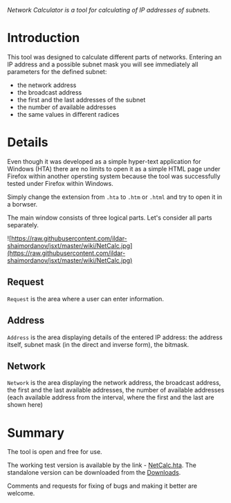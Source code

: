 _Network Calculator is a tool for calculating of IP addresses of subnets._



# Introduction #

This tool was designed to calculate different parts of networks. Entering an IP address and a possible subnet mask you will see immediately all parameters for the defined subnet:
  * the network address
  * the broadcast address
  * the first and the last addresses of the subnet
  * the number of available addresses
  * the same values in different radices

# Details #

Even though it was developed as a simple hyper-text application for Windows (HTA) there are no limits to open it as a simple HTML page under Firefox within another opersting system because the tool was successfully tested under Firefox within Windows.

Simply change the extension from `.hta` to `.htm` or `.html` and try to open it in a borwser.

The main window consists of three logical parts. Let's consider all parts separately.

![https://raw.githubusercontent.com/ildar-shaimordanov/jsxt/master/wiki/NetCalc.jpg](https://raw.githubusercontent.com/ildar-shaimordanov/jsxt/master/wiki/NetCalc.jpg)

## Request ##

`Request` is the area where a user can enter information.

## Address ##

`Address` is the area displaying details of the entered IP address: the address itself, subnet mask (in the direct and inverse form), the bitmask.

## Network ##

`Network` is the area displaying the network address, the broadcast address, the first and the last available addresses, the number of available addresses (each available address from the interval, where the first and the last are shown here)

# Summary #

The tool is open and free for use.

The working test version is available by the link - [NetCalc.hta](http://htmlpreview.github.io/?https://github.com/ildar-shaimordanov/jsxt/blob/master/NetCalc.hta). The standalone version can be downloaded from the [Downloads](https://github.com/ildar-shaimordanov/jsxt/releases).

Comments and requests for fixing of bugs and making it better are welcome.